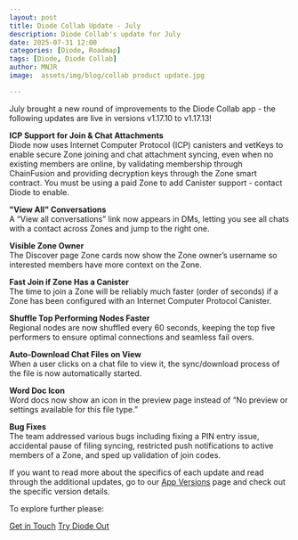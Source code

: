 ```yaml
---
layout: post
title: Diode Collab Update - July
description: Diode Collab's update for July
date: 2025-07-31 12:00
categories: [Diode, Roadmap]
tags: [Diode, Diode Collab]
author: MNJR
image: 	assets/img/blog/collab product update.jpg

---
```


July brought a new round of improvements to the Diode Collab app - the following updates are live in versions v1.17.10 to v1.17.13!

**ICP Support for Join & Chat Attachments**
<br>Diode now uses Internet Computer Protocol (ICP) canisters and vetKeys to enable secure Zone joining and chat attachment syncing, even when no existing members are online, by validating membership through ChainFusion and providing decryption keys through the Zone smart contract. You must be using a paid Zone to add Canister support - contact Diode to enable. 

**"View All" Conversations**
<br>A “View all conversations” link now appears in DMs, letting you see all chats with a contact across Zones and jump to the right one.

**Visible Zone Owner**
<br>The Discover page Zone cards now show the Zone owner’s username so interested members have more context on the Zone.

**Fast Join if Zone Has a Canister**
<br>The time to join a Zone will be reliably much faster (order of seconds) if a Zone has been configured with an Internet Computer Protocol Canister.

**Shuffle Top Performing Nodes Faster**
<br>Regional nodes are now shuffled every 60 seconds, keeping the top five performers to ensure optimal connections and seamless fail overs.

**Auto-Download Chat Files on View**
<br>When a user clicks on a chat file to view it, the sync/download process of the file is now automatically started.

**Word Doc Icon**
<br>Word docs now show an icon in the preview page instead of “No preview or settings available for this file type.”

**Bug Fixes** 
<br>
The team addressed various bugs including fixing a PIN entry issue, accidental pause of filing syncing, restricted push notifications to active members of a Zone, and sped up validation of join codes.

If you want to read more about the specifics of each update and read through the additional updates, go to our [App Versions](https://app.docs.diode.io/docs/versions/1-17-11/) page and check out the specific version details.

To explore further please:
<div class="story__buttons">
  <a href="{{"https://contactdiode.paperform.co"}}" class="btn" target="">Get in Touch</a>
  <a href="#download-app" class="btn popup-open" target="">Try Diode Out</a>
</div>

